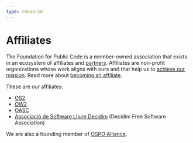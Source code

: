 ```yaml
---
type: resource
---
```


# Affiliates

The Foundation for Public Code is a member-owned association that exists in an ecosystem of affiliates and [partners](partnerships.md).
Affiliates are non-profit organizations whose work aligns with ours and that help us to [achieve our mission](https://about.publiccode.net/organization/mission.html).
Read more about [becoming an affiliate](../activities/creating-affiliations/index.md).

These are our affiliates:

* [OS2](https://os2.eu/)
* [OW2](https://www.ow2.org/)
* [OASC](https://oascities.org/)
* [Associació de Software Lliure Decidim](https://decidim.org) (Decidim Free Software Association)

We are also a founding member of [OSPO Alliance](https://ospo.zone/).
